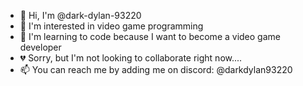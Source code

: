 - 👋 Hi, I'm @dark-dylan-93220
- 👀 I'm interested in video game programming
- 🌱 I'm learning to code because I want to become a video game developer
- 💔 Sorry, but I'm not looking to collaborate right now....
- 📫 You can reach me by adding me on discord: @darkdylan93220

<!---
dark-dylan-93220/dark-dylan-93220 is a ✨ special ✨ repository because its `README.md` (this file) appears on your GitHub profile.
You can click the Preview link to take a look at your changes.
--->
